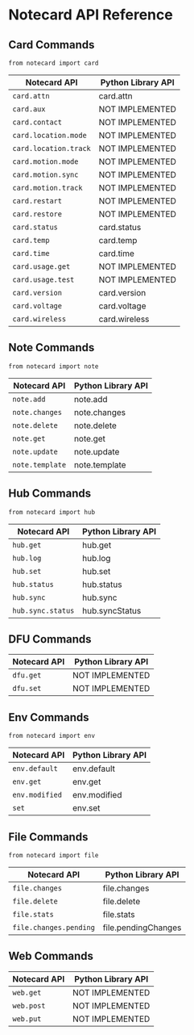 # Notecard API Reference

## Card Commands

`from notecard import card`

| Notecard API           | Python Library API |
| -----------------------| -------------------|
| `card.attn`            | card.attn          |
| `card.aux`             | NOT IMPLEMENTED    |
| `card.contact`         | NOT IMPLEMENTED    |
| `card.location.mode`   | NOT IMPLEMENTED    |
| `card.location.track`  | NOT IMPLEMENTED    |
| `card.motion.mode`     | NOT IMPLEMENTED    |
| `card.motion.sync`     | NOT IMPLEMENTED    |
| `card.motion.track`    | NOT IMPLEMENTED    |
| `card.restart`         | NOT IMPLEMENTED    |
| `card.restore`         | NOT IMPLEMENTED    |
| `card.status`          | card.status        |
| `card.temp`            | card.temp          |
| `card.time`            | card.time          |
| `card.usage.get`       | NOT IMPLEMENTED    |
| `card.usage.test`      | NOT IMPLEMENTED    |
| `card.version`         | card.version       |
| `card.voltage`         | card.voltage       |
| `card.wireless`        | card.wireless      |

## Note Commands

`from notecard import note`

| Notecard API           | Python Library API |
| -----------------------| -------------------|
| `note.add`             | note.add           |
| `note.changes`         | note.changes       |
| `note.delete`          | note.delete        |
| `note.get`             | note.get           |
| `note.update`          | note.update        |
| `note.template`        | note.template      |

## Hub Commands

`from notecard import hub`

| Notecard API           | Python Library API |
| -----------------------| -------------------|
| `hub.get`              | hub.get            |
| `hub.log`              | hub.log            |
| `hub.set`              | hub.set            |
| `hub.status`           | hub.status         |
| `hub.sync`             | hub.sync           |
| `hub.sync.status`      | hub.syncStatus     |

## DFU Commands

| Notecard API           | Python Library API |
| -----------------------| -------------------|
| `dfu.get`              | NOT IMPLEMENTED    |
| `dfu.set`              | NOT IMPLEMENTED    |

## Env Commands

`from notecard import env`

| Notecard API           | Python Library API |
| -----------------------| -------------------|
| `env.default`          | env.default        |
| `env.get`              | env.get            |
| `env.modified`         | env.modified       |
| `set`                  | env.set            |

## File Commands

`from notecard import file`

| Notecard API           | Python Library API |
| -----------------------| -------------------|
| `file.changes`         | file.changes       |
| `file.delete`          | file.delete        |
| `file.stats`           | file.stats         |
| `file.changes.pending` | file.pendingChanges|

## Web Commands

| Notecard API           | Python Library API |
| -----------------------| -------------------|
| `web.get`              | NOT IMPLEMENTED    |
| `web.post`             | NOT IMPLEMENTED    |
| `web.put`              | NOT IMPLEMENTED    |
